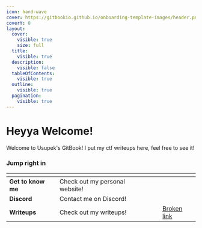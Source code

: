 ```yaml
---
icon: hand-wave
cover: https://gitbookio.github.io/onboarding-template-images/header.png
coverY: 0
layout:
  cover:
    visible: true
    size: full
  title:
    visible: true
  description:
    visible: false
  tableOfContents:
    visible: true
  outline:
    visible: true
  pagination:
    visible: true
---
```


# Heyya Welcome!

Welcome to Usupek's GitBook! I put my ctf writeups here, feel free to see it!

### Jump right in

<table data-view="cards"><thead><tr><th></th><th></th><th data-hidden data-card-cover data-type="files"></th><th data-hidden></th><th data-hidden data-card-target data-type="content-ref"></th></tr></thead><tbody><tr><td><strong>Get to know me</strong></td><td>Check out my personal website!</td><td></td><td></td><td></td></tr><tr><td><strong>Discord</strong></td><td>Contact me on Discord!</td><td></td><td></td><td></td></tr><tr><td><strong>Writeups</strong></td><td>Check out my writeups!</td><td></td><td></td><td><a href="broken-reference">Broken link</a></td></tr></tbody></table>
